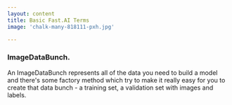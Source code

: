 ```yaml
---
layout: content
title: Basic Fast.AI Terms
image: 'chalk-many-818111-pxh.jpg'

---
```


### ImageDataBunch. 
An ImageDataBunch represents all of the data you need to build a model and there's some factory method which try to make it really easy for you to create that data bunch - a training set, a validation set with images and labels.

   